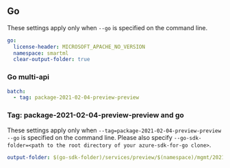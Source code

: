 ## Go

These settings apply only when `--go` is specified on the command line.

```yaml $(go)
go:
  license-header: MICROSOFT_APACHE_NO_VERSION
  namespace: smartml
  clear-output-folder: true
```

### Go multi-api

``` yaml $(go) && $(multiapi)
batch:
  - tag: package-2021-02-04-preview-preview
```

### Tag: package-2021-02-04-preview-preview and go

These settings apply only when `--tag=package-2021-02-04-preview-preview --go` is specified on the command line.
Please also specify `--go-sdk-folder=<path to the root directory of your azure-sdk-for-go clone>`.

```yaml $(tag) == 'package-2021-02-04-preview-preview' && $(go)
output-folder: $(go-sdk-folder)/services/preview/$(namespace)/mgmt/2021-02-04-preview/$(namespace)
```
